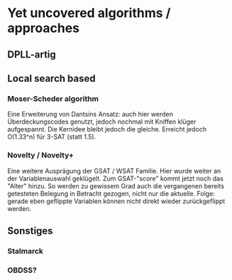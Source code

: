 
# Yet uncovered algorithms / approaches

## DPLL-artig



## Local search based

### Moser-Scheder algorithm

Eine Erweiterung von Dantsins Ansatz: auch hier werden Überdeckungscodes genutzt, 
jedoch nochmal mit Kniffen klüger aufgespannt. Die Kernidee bleibt jedoch die gleiche.
Erreicht jedoch O(1.33^n) für 3-SAT (statt 1.5).

### Novelty / Novelty+

Eine weitere Ausprägung der GSAT / WSAT Familie.
Hier wurde weiter an der Variablenauswahl geklügelt.
Zum GSAT-"score" kommt jetzt noch das "Alter" hinzu.
So werden zu gewissem Grad auch die vergangenen bereits getesteten Belegung in Betracht gezogen,
nicht nur die aktuelle.
Folge: gerade eben geflippte Variablen können nicht direkt wieder zurückgeflippt werden.

## Sonstiges

### Stalmarck

### OBDSS?


